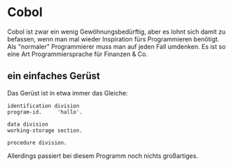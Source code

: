 # Cobol
Cobol ist zwar ein wenig Gewöhnungsbedürftig, aber es lohnt sich damit zu befassen, wenn man mal wieder Inspiration fürs Programmieren benötigt. Als "normaler" Programmierer muss man auf jeden Fall umdenken. Es ist so eine Art Programmiersprache für Finanzen & Co.

## ein einfaches Gerüst
Das Gerüst ist in etwa immer das Gleiche:
```cobol
identification division
program-id.     'hallo'.

data division
working-storage section.

procedure division.
```
Allerdings passiert bei diesem Programm noch nichts großartiges.
